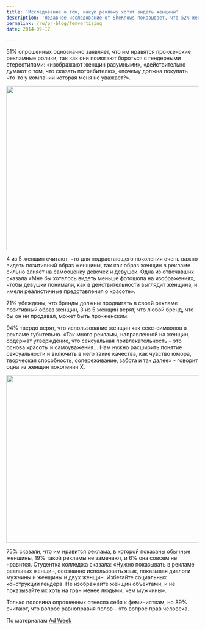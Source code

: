 ```yaml
---
title: 'Исследование о том, какую рекламу хотят видеть женщины'
description: 'Недавнее исследование от SheKnows показывает, что 52% женщин покупали продукт потому, что им нравилось, как в рекламе и маркетинге был представлен образ женщины. 43% заявили, что испытывают приятные чувства, поддерживая такой бренд. Всего четверть опрошенных (общее число 628) сказали, что будут продолжать покупать продукт, если им не нравится, как в его рекламе изображается женщина. 92% были в курсе кампании Real Beauty от Dove, в которой женщин рисовали по описаниям, сначала по их собственному а потом по описанию других людей. 45% опрошенных делились понравившимися рекламными роликами с другими, и 46% читают в социальных сетях странички понравившихся им компаний.'
permalink: /ru/pr-blog/femvertising
date: 2014-09-17

---
```


51% опрошенных однозначно заявляет, что им нравятся про-женские рекламные ролики, так как они помогают бороться с гендерными стереотипами: «изображают женщин разумными», «действительно думают о том, что сказать потребителю», «почему  должна покупать что-то у компании которая меня не уважает?».

<img src="{{ site.assets }}/upload/8744409918_1a0d320bd4_z.jpg" alt="" class="post__img" width="579" height="430">

4 из 5 женщин считают, что для подрастающего поколения очень важно видеть позитивный образ женщины, так как образ женщин в рекламе сильно влияет на самооценку девочек и девушек. Одна из отвечавших сказала «Мне бы хотелось видеть меньше фотошопа на изображениях, чтобы девушки понимали, как в действительности выглядит женщина, и имели реалистичные представления о красоте».

71% убеждены, что бренды должны продвигать в своей рекламе позитивный образ женщин, 3 из 5 женщин верят, что любой бренд, что бы он ни продавал, может быть про-женским.

94% твердо верят, что использование женщин как секс-символов в рекламе губительно. «Так много рекламы, направленной на женщин, содержат утверждение, что сексуальная привлекательность – это основа красоты и самоуважения… Нам нужно расширить понятие сексуальности и включить в него такие качества, как чувство юмора, творческая способность, сопереживание, забота и так далее» - говорит одна из женщин поколения X.

<img src="{{ site.assets }}/upload/15154189400_bf63aa8400_z.jpg" alt="" class="post__img" width="580" height="439">

75%  сказали, что им нравится реклама, в которой показаны обычные женщины, 19% такой рекламы не замечают, и 6% она совсем не нравится. Студентка колледжа сказала: «Нужно показывать в рекламе реальных женщин, осознанно использовать язык, показывая диалоги мужчины и женщины и двух женщин. Избегайте социальных конструкции гендера. Не изображайте женщин объектами, и не показывайте их хоть на гран менее людьми, чем мужчины».

Только половина опрошенных отнесла себя к феминисткам, но 89% считают, что вопрос равноправия полов – это вопрос прав человека.

По материалам <a href="http://www.adweek.com/news/technology/these-stats-prove-femvertising-works-160704">Ad Week</a>

